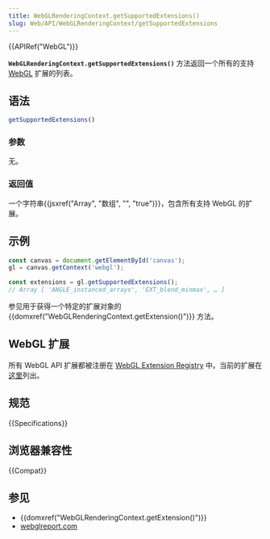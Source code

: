 ```yaml
---
title: WebGLRenderingContext.getSupportedExtensions()
slug: Web/API/WebGLRenderingContext/getSupportedExtensions
---
```

{{APIRef("WebGL")}}

**`WebGLRenderingContext.getSupportedExtensions()`** 方法返回一个所有的支持 [WebGL](/zh-CN/docs/Web/API/WebGL_API) 扩展的列表。

## 语法

```js
getSupportedExtensions()
```

### 参数

无。

### 返回值

一个字符串{{jsxref("Array", "数组", "", "true")}}，包含所有支持 WebGL 的扩展。

## 示例

```js
const canvas = document.getElementById('canvas');
gl = canvas.getContext('webgl');

const extensions = gl.getSupportedExtensions();
// Array [ 'ANGLE_instanced_arrays', 'EXT_blend_minmax', … ]
```

参见用于获得一个特定的扩展对象的 {{domxref("WebGLRenderingContext.getExtension()")}} 方法。

## WebGL 扩展

所有 WebGL API 扩展都被注册在 [WebGL Extension Registry](https://www.khronos.org/registry/webgl/extensions/) 中。当前的扩展在[这里](/zh-CN/docs/Web/API/WebGL_API#扩展)列出。

## 规范

{{Specifications}}

## 浏览器兼容性

{{Compat}}

## 参见

- {{domxref("WebGLRenderingContext.getExtension()")}}
- [webglreport.com](https://webglreport.com)
